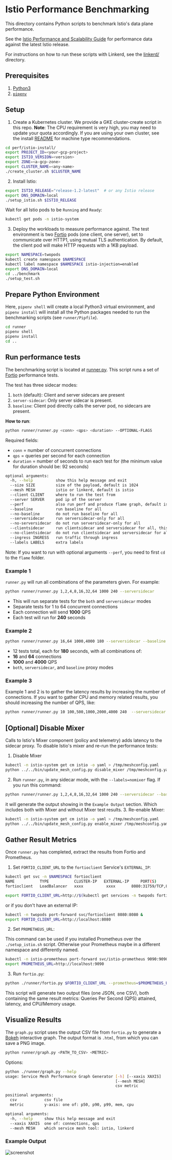 # Istio Performance Benchmarking

This directory contains Python scripts to benchmark Istio's data plane performance.

See the [Istio Performance and Scalability Guide](https://istio.io/docs/concepts/performance-and-scalability/) for performance data against the latest Istio release.

For instructions on how to run these scripts with Linkerd, see the [linkerd/](linkerd/) directory.

## Prerequisites

1. [Python3](https://docs.python-guide.org/starting/installation/#installation-guides)
2. [`pipenv`](https://docs.python-guide.org/dev/virtualenvs/#virtualenvironments-ref)

## Setup

1. Create a Kubernetes cluster. We provide a GKE cluster-create script in this repo.
**Note**: The CPU requirement is very high, you may need to update your quota accordingly. If you are using your own cluster, see the install [README](https://github.com/istio/tools/tree/master/perf/istio-install#istio-setup) for machine type recommendations.

```bash
cd perf/istio-install/
export PROJECT_ID=<your-gcp-project>
export ISTIO_VERSION=<version>
export ZONE=<a-gcp-zone>
export CLUSTER_NAME=<any-name>
./create_cluster.sh $CLUSTER_NAME
```

2. Install Istio:

```bash
export ISTIO_RELEASE="release-1.2-latest"  # or any Istio release
export DNS_DOMAIN=local
./setup_istio.sh $ISTIO_RELEASE
```

Wait for all Istio pods to be `Running` and `Ready`:

```bash
kubectl get pods -n istio-system
```

3. Deploy the workloads to measure performance against. The test environment is two [Fortio](http://fortio.org/) pods (one client, one server), set to communicate over HTTP1, using mutual TLS authentication. By default, the client pod will make HTTP requests with a 1KB payload.

```bash
export NAMESPACE=twopods
kubectl create namespace $NAMESPACE
kubectl label namespace $NAMESPACE istio-injection=enabled
export DNS_DOMAIN=local
cd ../benchmark
./setup_test.sh
```

## Prepare Python Environment

Here, `pipenv shell` will create a local Python3 virtual environment, and `pipenv install` will install all the Python packages needed to run the benchmarking scripts (see `runner/Pipfile`).

```bash
cd runner
pipenv shell
pipenv install
cd ..
```

## Run performance tests

The benchmarking script is located at [runner.py](./runner/runner.py). This script runs a set of [Fortio](http://fortio.org/) performance tests.

The test has three sidecar modes:

1) `both` (default): Client and server sidecars are present
2) `server-sidecar`: Only server sidecar is present.
3) `baseline`: Client pod directly calls the server pod, no sidecars are present.

**How to run**:

```bash
python runner/runner.py <conn> <qps> <duration> --OPTIONAL-FLAGS
```

Required fields:

- `conn` = number of concurrent connections
- `qps` = queries per second for each connection
- `duration` = number of seconds to run each test for  (the minimum value for duration should be: 92 seconds)

```bash
optional arguments:
  -h, --help          show this help message and exit
  --size SIZE         size of the payload, default is 1024
  --mesh MESH         istio or linkerd, default is istio
  --client CLIENT     where to run the test from
  --server SERVER     pod ip of the server
  --perf              also run perf and produce flame graph, default is false
  --baseline          run baseline for all
  --no-baseline       do not run baseline for all
  --serversidecar     run serversidecar-only for all
  --no-serversidecar  do not run serversidecar-only for all
  --clientsidecar     run clientsidecar and serversidecar for all, this is corresponding to the "both" mode, which will be executed by default
  --no-clientsidecar  do not run clientsidecar and serversidecar for all
  --ingress INGRESS   run traffic through ingress
  --labels LABELS     extra labels
```
Note: If you want to run with optional arguments `--perf`, you need to first `cd` to the `flame` folder.

### Example 1

`runner.py` will run all combinations of the parameters given. For example:

```bash
python runner/runner.py 1,2,4,8,16,32,64 1000 240 --serversidecar
```

- This will run separate tests for the `both` and `serversidecar` modes
- Separate tests for 1 to 64 concurrent connections
- Each connection will send **1000** QPS
- Each test will run for **240** seconds

### Example 2

```bash
python runner/runner.py 16,64 1000,4000 180 --serversidecar --baseline
```

- 12 tests total, each for **180** seconds, with all combinations of:
- **16** and **64** connections
- **1000** and **4000** QPS
- `both`,  `serversidecar`, and `baseline` proxy modes


### Example 3
Example 1 and 2 is to gather the latency results by increasing the number of connections. If you want to gather CPU and memory related
results, you should increasing the number of QPS, like:
```bash
python runner/runner.py 10 100,500,1000,2000,4000 240  --serversidecar --baseline
```

## [Optional] Disable Mixer

Calls to Istio's Mixer component (policy and telemetry) adds latency to the sidecar proxy. To disable Istio's mixer and re-run the performance tests:

1. Disable Mixer

```bash
kubectl -n istio-system get cm istio -o yaml > /tmp/meshconfig.yaml
python ../../bin/update_mesh_config.py disable_mixer /tmp/meshconfig.yaml | kubectl -n istio-system apply -f /tmp/meshconfig.yaml
```

2. Run `runner.py`, in any sidecar mode, with the `--labels=nomixer` flag. If you run this command:
```bash
python runner/runner.py 1,2,4,8,16,32,64 1000 240 --serversidecar --baseline --labels=nomixer
```
it will generate the output showing in the `Example Output` section. Which includes both with Mixer and without Mixer test results.
3. Re-enable Mixer:

```bash
kubectl -n istio-system get cm istio -o yaml > /tmp/meshconfig.yaml
python ../../bin/update_mesh_config.py enable_mixer /tmp/meshconfig.yaml  | kubectl -n istio-system apply -
```

## Gather Result Metrics

Once `runner.py` has completed, extract the results from Fortio and Prometheus.

1. Set `FORTIO_CLIENT_URL` to the `fortioclient` Service's `EXTERNAL_IP`:

```bash
kubectl get svc -n $NAMESPACE fortioclient
NAME           TYPE           CLUSTER-IP   EXTERNAL-IP     PORT(S)                                                       AGE
fortioclient   LoadBalancer   xxxx          xxxx       8080:31759/TCP,8079:30495/TCP,8078:31107/TCP,8077:31034/TCP   16h

export FORTIO_CLIENT_URL=http://$(kubectl get services -n twopods fortioclient -o jsonpath="{.status.loadBalancer.ingress[0].ip}"):8080
```

or if you don't have an external IP:

```bash
kubectl -n twopods port-forward svc/fortioclient 8080:8080 &
export FORTIO_CLIENT_URL=http://localhost:8080
```

2. Set `PROMETHEUS_URL`:

This command can be used if you installed Prometheus over the `./setup_istio.sh` script.
Otherwise your Prometheus maybe in a different namespace and differently named.

```bash
kubectl -n istio-prometheus port-forward svc/istio-prometheus 9090:9090 &
export PROMETHEUS_URL=http://localhost:9090
```

3. Run `fortio.py`:

```bash
python ./runner/fortio.py $FORTIO_CLIENT_URL --prometheus=$PROMETHEUS_URL --csv StartTime,ActualDuration,Labels,NumThreads,ActualQPS,p50,p90,p99,cpu_mili_avg_telemetry_mixer,cpu_mili_max_telemetry_mixer,mem_MB_max_telemetry_mixer,cpu_mili_avg_fortioserver_deployment_proxy,cpu_mili_max_fortioserver_deployment_proxy,mem_MB_max_fortioserver_deployment_proxy,cpu_mili_avg_ingressgateway_proxy,cpu_mili_max_ingressgateway_proxy,mem_MB_max_ingressgateway_proxy
```

This script will generate two output files (one JSON, one CSV), both containing the same result metrics: Queries Per Second (QPS) attained, latency, and CPU/Memory usage.

## Visualize Results

The `graph.py` script uses the output CSV file from `fortio.py` to generate a [Bokeh](https://bokeh.pydata.org/en/1.2.0/) interactive graph. The output format is `.html`, from which you can save a PNG image.

```bash
python runner/graph.py <PATH_TO_CSV> <METRIC>
```

Options:

```bash
python ./runner/graph.py --help
usage: Service Mesh Performance Graph Generator [-h] [--xaxis XAXIS]
                                                [--mesh MESH]
                                                csv metric

positional arguments:
  csv            csv file
  metric         y-axis: one of: p50, p90, p99, mem, cpu

optional arguments:
  -h, --help     show this help message and exit
  --xaxis XAXIS  one of: connections, qps
  --mesh MESH    which service mesh tool: istio, linkerd
```

### Example Output

![screenshot](screenshots/bokeh-screenshot.png)
